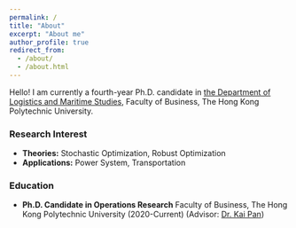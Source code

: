 ```yaml
---
permalink: /
title: "About"
excerpt: "About me"
author_profile: true
redirect_from: 
  - /about/
  - /about.html
---
```


Hello! I am currently a fourth-year Ph.D. candidate in [the Department of Logistics and Maritime Studies](https://www.polyu.edu.hk/lms), Faculty of Business, The Hong Kong Polytechnic University.

### Research Interest

* **Theories:**
Stochastic Optimization, Robust Optimization
* **Applications:**
Power System, Transportation

### Education
* **Ph.D. Candidate in Operations Research**
Faculty of Business, The Hong Kong Polytechnic University (2020-Current) (Advisor: [Dr. Kai Pan](https://sites.google.com/view/kaipanuf/home))
